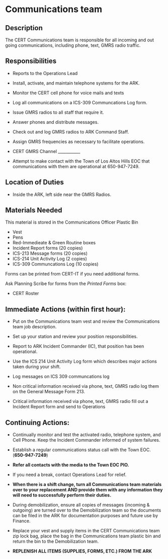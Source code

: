 # Communications team

## Description

The CERT Communications team is responsible for all incoming and out going communications, including phone,
text, GMRS radio traffic.

## Responsibilities

* Reports to the Operations Lead

* Install, activate, and maintain telephone systems for the ARK.

* Monitor the CERT cell phone for voice mails and texts

* Log all communications on a ICS-309 Communcations Log form.

* Issue GMRS radios to all staff that require it.

* Answer phones and distribute messages.

* Check out and log GMRS radios to ARK Command Staff.

* Assign GMRS frequencies as necessary to facilitate operations.

* CERT GMRS Channel \_\_\_\_\_\_\_\_\_\_\_

* Attempt to make contact with the Town of Los Altos Hills EOC that communications with them are operational at 650-947-7249.

## Location of Duties

* Inside the ARK, left side near the GMRS Radios.

## Materials Needed

This material is stored in the Communications Officer Plastic Bin

* Vest
* Pens
* Red-Immedieate & Green Routine boxes
* Incident Report forms (20 copies)
* ICS-213 Message forms (20 copies)
* ICS-214 Unit Activity Log (2 copies)
* ICS-309 Communcations Log (10 copies)

Forms can be printed from CERT-IT if you need additional forms.

Ask Planning Scribe for forms from the *Printed Forms* box:

* CERT Roster

## Immediate Actions \(within first hour\):

* Put on the Communications team vest and review the Communications team job description.

* Set up your station and review your position responsibilities.

* Report to ARK Incident Commander \(IC\), that position has been operational.

* Use the ICS 214 Unit Activity Log form which describes major actions taken during your shift.

* Log messages on ICS 309 communcations log

* Non critical information received via phone, text, GMRS radio log them on the General Message Form 213.

* Critical information received via phone, text, GMRS radio fill out a Incident Report form and send to Operations

## Continuing Actions:

* Continually monitor and test the activated radio, telephone system, and Cell Phone. Keep the Incident Commander informed of system failures.

* Establish a regular communications status call with the Town EOC. (**650-947-7249**)

* **Refer all contacts with the media to the Town EOC PIO.**

* If you need a break, contact Operations Lead for relief.

* **When there is a shift change, turn all Communications team materials over to your replacement
AND provide them with any information they will need to successfully perform their duties.**

* During demobilization, ensure all copies of messages \(incoming & outgoing\) are turned over
to the Demobilization team so the documents can be filed in the ARK for documentation purposes and future use by Finance.

*  Replace your vest and supply items in the CERT Communications team zip lock bag, place
the bag in the Communications team plastic bin and return the bin to the Demobilization team.

* **REPLENISH ALL ITEMS \(SUPPLIES, FORMS, ETC.\) FROM THE ARK**



